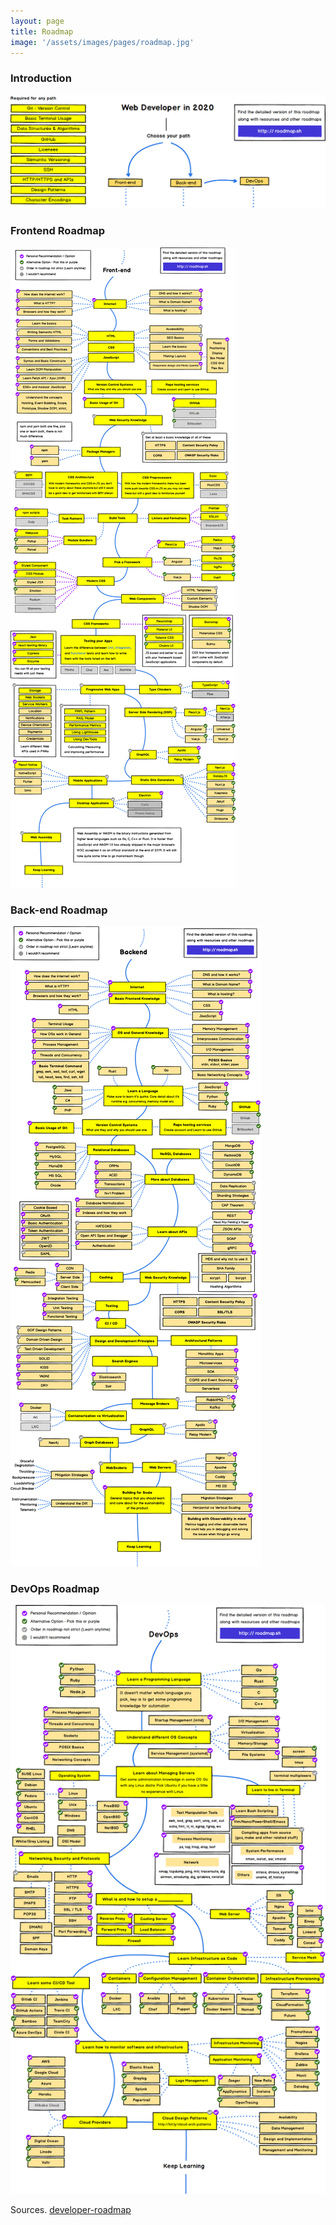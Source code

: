 ```yaml
---
layout: page
title: Roadmap
image: '/assets/images/pages/roadmap.jpg'
---
```


### Introduction
![roadmap-intro](/assets/images/pages/roadmap-1-intro.png)

### Frontend Roadmap
![roadmap-intro](/assets/images/pages/roadmap-2-frontend.png)

### Back-end Roadmap
![roadmap-intro](/assets/images/pages/roadmap-2-backend.png)

### DevOps Roadmap
![roadmap-intro](/assets/images/pages/roadmap-2-devops.png)

Sources. [developer-roadmap](https://github.com/kamranahmedse/developer-roadmap)